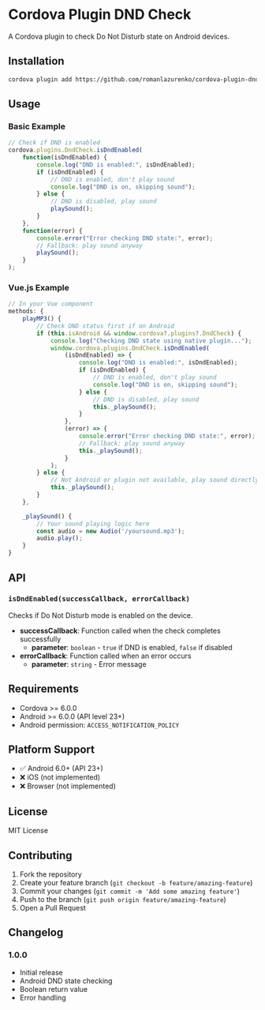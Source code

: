 # Cordova Plugin DND Check

A Cordova plugin to check Do Not Disturb state on Android devices.

## Installation

```bash
cordova plugin add https://github.com/romanlazurenko/cordova-plugin-dndcheck.git
```

## Usage

### Basic Example

```javascript
// Check if DND is enabled
cordova.plugins.DndCheck.isDndEnabled(
    function(isDndEnabled) {
        console.log("DND is enabled:", isDndEnabled);
        if (isDndEnabled) {
            // DND is enabled, don't play sound
            console.log("DND is on, skipping sound");
        } else {
            // DND is disabled, play sound
            playSound();
        }
    },
    function(error) {
        console.error("Error checking DND state:", error);
        // Fallback: play sound anyway
        playSound();
    }
);
```

### Vue.js Example

```javascript
// In your Vue component
methods: {
    playMP3() {
        // Check DND status first if on Android
        if (this.isAndroid && window.cordova?.plugins?.DndCheck) {
            console.log("Checking DND state using native plugin...");
            window.cordova.plugins.DndCheck.isDndEnabled(
                (isDndEnabled) => {
                    console.log("DND is enabled:", isDndEnabled);
                    if (isDndEnabled) {
                        // DND is enabled, don't play sound
                        console.log("DND is on, skipping sound");
                    } else {
                        // DND is disabled, play sound
                        this._playSound();
                    }
                },
                (error) => {
                    console.error("Error checking DND state:", error);
                    // Fallback: play sound anyway
                    this._playSound();
                }
            );
        } else {
            // Not Android or plugin not available, play sound directly
            this._playSound();
        }
    },

    _playSound() {
        // Your sound playing logic here
        const audio = new Audio('/yoursound.mp3');
        audio.play();
    }
}
```

## API

### `isDndEnabled(successCallback, errorCallback)`

Checks if Do Not Disturb mode is enabled on the device.

- **successCallback**: Function called when the check completes successfully
  - **parameter**: `boolean` - `true` if DND is enabled, `false` if disabled
- **errorCallback**: Function called when an error occurs
  - **parameter**: `string` - Error message

## Requirements

- Cordova >= 6.0.0
- Android >= 6.0.0 (API level 23+)
- Android permission: `ACCESS_NOTIFICATION_POLICY`

## Platform Support

- ✅ Android 6.0+ (API 23+)
- ❌ iOS (not implemented)
- ❌ Browser (not implemented)

## License

MIT License

## Contributing

1. Fork the repository
2. Create your feature branch (`git checkout -b feature/amazing-feature`)
3. Commit your changes (`git commit -m 'Add some amazing feature'`)
4. Push to the branch (`git push origin feature/amazing-feature`)
5. Open a Pull Request

## Changelog

### 1.0.0
- Initial release
- Android DND state checking
- Boolean return value
- Error handling 
